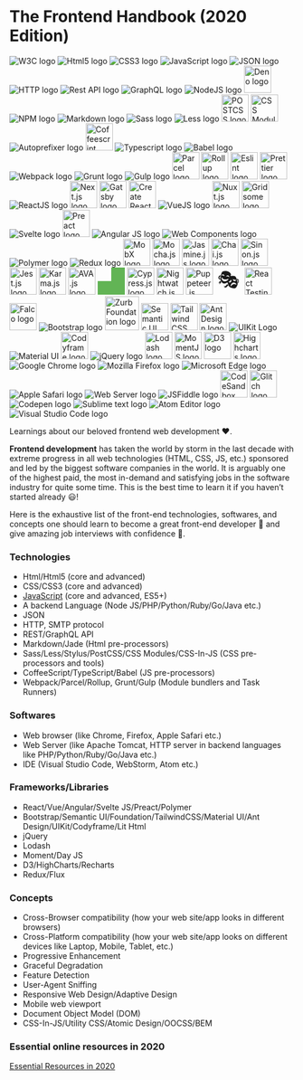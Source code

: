 # The Frontend Handbook (2020 Edition)

![W3C logo](https://img.icons8.com/ios-filled/48/000000/w3c.png "W3C")
![Html5 logo](https://img.icons8.com/color/48/000000/html-5.png "HTML5")
![CSS3 logo](https://img.icons8.com/color/48/000000/css3.png "CSS3")
![JavaScript logo](https://img.icons8.com/color/48/000000/javascript.png "JavaScript")
![JSON logo](https://img.icons8.com/office/48/000000/json.png "JSON")
![HTTP logo](https://img.icons8.com/plasticine/48/000000/domain.png "HTTP")
![Rest API logo](https://img.icons8.com/nolan/48/api-settings.png "Rest API")
![GraphQL logo](https://img.icons8.com/color/48/000000/graphql.png "GraphQL")
![NodeJS logo](https://img.icons8.com/color/48/000000/nodejs.png "NodeJS")
<img src="https://api.iconify.design/cib:deno.svg" alt="Deno logo" title="Deno" height="48" width="48" />
![NPM logo](https://img.icons8.com/color/48/000000/npm.png "NPM")
![Markdown logo](https://img.icons8.com/office/48/000000/markdown.png "Markdown")
![Sass logo](https://img.icons8.com/color/48/000000/sass.png "Sass")
![Less logo](https://img.icons8.com/windows/48/000000/less-logo.png "Less")
<img src="https://postcss.org/_/web_modules/Hero/postcss.svg" alt="POSTCSS logo" title="POSTCSS" width="48" height="48" />
<img src="https://raw.githubusercontent.com/css-modules/logos/master/css-modules-logo.png" alt="CSS Modules logo" title="CSS Modules" width="48" height="48" />
![Autoprefixer logo](https://img.icons8.com/windows/48/000000/autoprefixer.png "Autoprefixer")
<img src="https://api.iconify.design/logos:coffeescript.svg" alt="Coffeescript logo" title="Coffeescript" height="48" width="48" />
![Typescript logo](https://img.icons8.com/color/48/000000/typescript.png "Typescript")
![Babel logo](https://img.icons8.com/dusk/48/000000/babel.png "Babel")
![Webpack logo](https://img.icons8.com/dusk/48/000000/webpack.png "Webpack")
![Grunt logo](https://img.icons8.com/windows/48/000000/grunt.png "Grunt")
![Gulp logo](https://img.icons8.com/windows/48/000000/gulp.png "Gulp")
<img src="https://parceljs.org/assets/parcel-front.webp" alt="Parcel logo" title="Parcel" height="48" width="48" />
<img src="https://rollupjs.org/logo.svg" alt="Rollup logo" title="Rollup" height="48" width="48" />
<img src="https://api.iconify.design/logos:eslint.svg" alt="Eslint logo" title="Eslint" height="48" width="48" />
<img src="https://api.iconify.design/logos:prettier.svg" alt="Prettier logo" title="Prettier" height="48" width="48"  />
![ReactJS logo](https://img.icons8.com/office/48/000000/react.png "ReactJS")
<img src="https://api.iconify.design/logos:nextjs.svg" alt="Next.js logo" title="Next.js" height="48" width="48"  />
<img src="https://api.iconify.design/logos:gatsby.svg" alt="Gatsby logo" title="Gatsby" height="48" width="48" />
<img src="https://create-react-app.dev/img/logo.svg" alt="Create React App logo" title="Create React App" height="48" width="48" />
![VueJS logo](https://img.icons8.com/color/48/000000/vue-js.png "VueJS")
<img src="https://api.iconify.design/logos:nuxt.svg" alt="Nuxt.js logo" title="Nuxt.js" height="48" width="48" />
<img src="https://api.iconify.design/logos:gridsome-icon.svg" alt="Gridsome logo" title="Gridsome" height="48" width="48" />
![Svelte logo](https://img.icons8.com/doodle/48/000000/svetle.png "Svelte")
<img src="https://api.iconify.design/logos-preact.svg" alt="Preact logo" title="Preact" height="48" width="48" />
![Angular JS logo](https://img.icons8.com/color/48/000000/angularjs.png "Angular JS")
![Web Components logo](https://img.icons8.com/color/48/000000/web-components.png "Web Components")
![Polymer logo](https://img.icons8.com/color/48/000000/polymer.png "Polymer")
![Redux logo](https://img.icons8.com/color/48/000000/redux.png "Redux")
<img src="https://mobx.js.org/assets/mobx.png" alt="MobX logo" title="MobX" height="48" width="48" />
<img src="https://api.iconify.design/logos:mocha.svg" alt="Mocha.js logo" title="Mocha.js" height="48" width="48" />
<img src="https://api.iconify.design/logos:jasmine.svg" alt="Jasmine.js logo" title="Jasmine.js" height="48" width="48" />
<img src="https://api.iconify.design/logos:chai.svg" alt="Chai.js logo" title="Chai.js" height="48" width="48" />
<img src="https://sinonjs.org/assets/images/logo.png" alt="Sinon.js logo" title="Sinon.js" height="48" width="48" />
<img src="https://api.iconify.design/logos:jest.svg" alt="Jest.js logo" title="Jest.js" height="48" width="48" />
<img src="https://api.iconify.design/logos:karma.svg" alt="Karma.js logo" title="Karma.js" height="48" width="48" />
<img src="https://api.iconify.design/logos:ava.svg" alt="AVA.js logo" title="AVA.js" height="48" width="48" />
<img src="data:image/svg+xml,%3Csvg xmlns:dc='http://purl.org/dc/elements/1.1/' xmlns:cc='http://creativecommons.org/ns%23' xmlns:rdf='http://www.w3.org/1999/02/22-rdf-syntax-ns%23' xmlns:svg='http://www.w3.org/2000/svg' xmlns='http://www.w3.org/2000/svg' xmlns:xlink='http://www.w3.org/1999/xlink' version='1.1' width='40' height='40'%3E%3Cg%3E%3Cpath d='m 0,20 20,0 0,-20 20,0 0,40 -40,0 z' style='fill:%2362b455;fill-opacity:1;fill-rule:evenodd'/%3E%3C/g%3E%3C/svg%3E%0A" alt="Wallaby.js logo" title="Wallaby.js" height="48" width="48" />
<img src="https://api.iconify.design/logos:cypress.svg" alt="Cypress.js logo" title="Cypress.js" height="48" width="48" />
<img src="https://api.iconify.design/logos:nightwatch.svg" alt="Nightwatch.js logo" title="Nightwatch.js" height="48" width="48" />
<img src="https://api.iconify.design/logos:puppeteer.svg" alt="Puppeteer.js logo" title="Puppeteer.js" height="48" width="48" />
<span title="Playwright" style="align-items: center; display: inline-flex; font-size: 2.5em; height: 48px; justify-content: center; width: 48px;vertical-align: bottom;">🎭</span>
<img src="https://testing-library.com/img/octopus-64x64.png" alt="React Testing Library logo" title="React Testing Library" height="48" width="48" />
<img src="https://getfal.co/img/logo.svg" alt="Falco logo" title="Falco" height="48" width="48" />
![Bootstrap logo](https://img.icons8.com/color/48/000000/bootstrap.png "Bootstrap")
<img src="https://get.foundation/assets/img/homepage/responsive-through-and-through.svg" alt="Zurb Foundation logo" title="Zurb Foundation" height="60" width="60" />
<img src="https://semantic-ui.com/images/logo.png" alt="Semantic UI logo" title="Semantic UI" height="48" width="48" />
<img src="https://api.iconify.design/logos-tailwindcss-icon.svg" alt="Tailwind CSS logo" title="Tailwind CSS" height="48" width="48" />
<img src="https://gw.alipayobjects.com/zos/rmsportal/KDpgvguMpGfqaHPjicRK.svg" alt="Ant Design logo" title="Ant Design" height="48" width="48" />
![UIKit Logo](https://img.icons8.com/windows/48/000000/uikit.png "UIKit")
![Material UI](https://img.icons8.com/color/48/000000/material-ui.png "Material UI")
<img src="https://codyhouse.co/demo/style-guide-template/assets/branding/touch-icon-2.jpg" alt="Codyframe logo" title="Codyframe" height="48" width="48" />
![jQuery logo](https://img.icons8.com/ios-filled/48/000000/jquery.png "jQuery")
<img src="https://api.iconify.design/logos:lodash.svg" alt="Lodash logo" title="Lodash" width="48" height="48" />
<img src="https://api.iconify.design/logos:momentjs.svg" alt="MomentJS logo" title="MomentJS" width="48" height="48" />
<img src="https://api.iconify.design/logos:d3.svg" alt="D3 logo" title="D3" width="48" height="48" />
<img src="https://api.iconify.design/logos:highcharts.svg" alt="Highcharts logo" title="Highcharts" height="48" width="48" />
![Google Chrome logo](https://img.icons8.com/color/48/000000/chrome--v1.png "Google Chrome")
![Mozilla Firefox logo](https://img.icons8.com/color/48/000000/firefox.png "Mozilla Firefox")
![Microsoft Edge logo](https://img.icons8.com/fluent/48/000000/ms-edge-new.png "Microsoft Edge")
![Apple Safari logo](https://img.icons8.com/color/48/000000/safari--v1.png "Apple Safari")
![Web Server logo](https://img.icons8.com/dusk/48/000000/server.png "Web Server")
![JSFiddle logo](https://img.icons8.com/color/48/000000/jsfiddle.png "JSFiddle")
<img src="https://api.iconify.design/cib:codesandbox.svg" alt="CodeSandbox logo" title="CodeSandbox" height="48" width="48" />
<img src="https://cdn.glitch.com/2bdfb3f8-05ef-4035-a06e-2043962a3a13%2Flogo-night.svg" alt="Glitch logo" title="Glitch" height="48" width="48" />
![Codepen logo](https://img.icons8.com/ios-filled/48/000000/codepen.png "Codepen")
![Sublime text logo](https://img.icons8.com/color/48/000000/sublime-text.png "Sublime Text")
![Atom Editor logo](https://img.icons8.com/color/48/000000/atom-editor.png "Atom Editor")
![Visual Studio Code logo](https://img.icons8.com/fluent/48/000000/visual-studio-code-2019.png "Visual Studio Code")

Learnings about our beloved frontend web development ❤️.

**Frontend development** has taken the world by storm in the last decade with extreme progress in all web technologies (HTML, CSS, JS, etc.) sponsored and led by the biggest software companies in the world. It is arguably one of the highest paid, the most in-demand and satisfying jobs in the software industry for quite some time. This is the best time to learn it if you haven’t started already 😃!

Here is the exhaustive list of the front-end technologies, softwares, and concepts one should learn to become a great front-end developer 🎉 and give amazing job interviews with confidence 💪.

### Technologies

-   Html/Html5 (core and advanced)
-   CSS/CSS3 (core and advanced)
-   [JavaScript](JavaScript?id=what-is-javascript) (core and advanced, ES5+)
-   A backend Language (Node JS/PHP/Python/Ruby/Go/Java etc.)
-   JSON
-   HTTP, SMTP protocol
-   REST/GraphQL API
-   Markdown/Jade (Html pre-processors)
-   Sass/Less/Stylus/PostCSS/CSS Modules/CSS-In-JS (CSS pre-processors and tools)
-   CoffeeScript/TypeScript/Babel (JS pre-processors)
-   Webpack/Parcel/Rollup, Grunt/Gulp (Module bundlers and Task Runners)

### Softwares

-   Web browser (like Chrome, Firefox, Apple Safari etc.)
-   Web Server (like Apache Tomcat, HTTP server in backend languages like PHP/Python/Ruby/Go/Java etc.)
-   IDE (Visual Studio Code, WebStorm, Atom etc.)

### Frameworks/Libraries

-   React/Vue/Angular/Svelte JS/Preact/Polymer
-   Bootstrap/Semantic UI/Foundation/TailwindCSS/Material UI/Ant Design/UIKit/Codyframe/Lit Html
-   jQuery
-   Lodash
-   Moment/Day JS
-   D3/HighCharts/Recharts
-   Redux/Flux

### Concepts

-   Cross-Browser compatibility (how your web site/app looks in different browsers)
-   Cross-Platform compatibility (how your web site/app looks on different devices like Laptop, Mobile, Tablet, etc.)
-   Progressive Enhancement
-   Graceful Degradation
-   Feature Detection
-   User-Agent Sniffing
-   Responsive Web Design/Adaptive Design
-   Mobile web viewport
-   Document Object Model (DOM)
-   CSS-In-JS/Utility CSS/Atomic Design/OOCSS/BEM

### Essential online resources in 2020

[Essential Resources in 2020](essential-frontend-resources-in-2020.md?id=essential-frontend-resources-in-2019)
